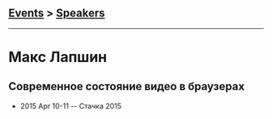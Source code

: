 ## [Events](../README.md) > [Speakers](../speakers.md)
---

# Макс Лапшин

## Современное состояние видео в браузерах
- 2015 Apr 10-11 -- Стачка 2015    
